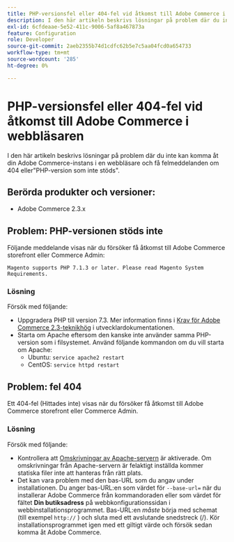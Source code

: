 ```yaml
---
title: PHP-versionsfel eller 404-fel vid åtkomst till Adobe Commerce i webbläsaren
description: I den här artikeln beskrivs lösningar på problem där du inte kan komma åt din Adobe Commerce-instans i en webbläsare och få felmeddelanden om 404 eller"PHP-version som inte stöds".
exl-id: 6cfdeaae-5e52-411c-9006-5af8a467873a
feature: Configuration
role: Developer
source-git-commit: 2aeb2355b74d1cdfc62b5e7c5aa04fcd0a654733
workflow-type: tm+mt
source-wordcount: '285'
ht-degree: 0%

---
```


# PHP-versionsfel eller 404-fel vid åtkomst till Adobe Commerce i webbläsaren

I den här artikeln beskrivs lösningar på problem där du inte kan komma åt din Adobe Commerce-instans i en webbläsare och få felmeddelanden om 404 eller&quot;PHP-version som inte stöds&quot;.

## Berörda produkter och versioner:

* Adobe Commerce 2.3.x

## Problem: PHP-versionen stöds inte

Följande meddelande visas när du försöker få åtkomst till Adobe Commerce storefront eller Commerce Admin:

`Magento supports PHP 7.1.3 or later. Please read Magento System Requirements.`

### Lösning

Försök med följande:

* Uppgradera PHP till version 7.3. Mer information finns i [Krav för Adobe Commerce 2.3-teknikhög](https://experienceleague.adobe.com/en/docs/commerce-operations/installation-guide/system-requirements) i utvecklardokumentationen.
* Starta om Apache eftersom den kanske inte använder samma PHP-version som i filsystemet. Använd följande kommandon om du vill starta om Apache:
   * Ubuntu: `service apache2 restart`
   * CentOS: `service httpd restart`

## Problem: fel 404

Ett 404-fel (Hittades inte) visas när du försöker få åtkomst till Adobe Commerce storefront eller Commerce Admin.

### Lösning

Försök med följande:

* Kontrollera att [Omskrivningar av Apache-servern](https://experienceleague.adobe.com/en/docs/commerce-operations/installation-guide/prerequisites/web-server/apache) är aktiverade. Om omskrivningar från Apache-servern är felaktigt inställda kommer statiska filer inte att hanteras från rätt plats.
* Det kan vara problem med den bas-URL som du angav under installationen. Du anger bas-URL:en som värdet för `--base-url=` när du installerar Adobe Commerce från kommandoraden eller som värdet för fältet **Din butiksadress** på webbkonfigurationssidan i webbinstallationsprogrammet. Bas-URL:en *måste* börja med schemat (till exempel `http://` ) och sluta med ett avslutande snedstreck (/). Kör installationsprogrammet igen med ett giltigt värde och försök sedan komma åt Adobe Commerce.
